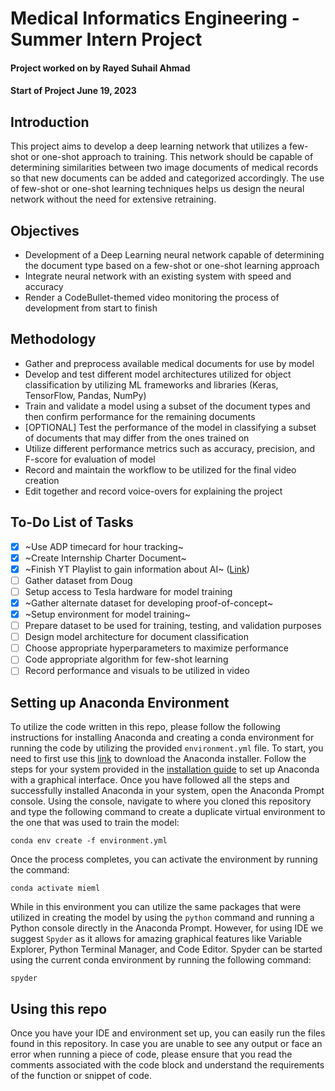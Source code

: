 # Medical Informatics Engineering - Summer Intern Project

#### Project worked on by **Rayed Suhail Ahmad**
#### Start of Project **June 19, 2023**

## Introduction
This project aims to develop a deep learning network that utilizes a few-shot or one-shot approach to training. This network should be capable of determining similarities between two image documents of medical records so that new documents can be added and categorized accordingly. The use of few-shot or one-shot learning techniques helps us design the neural network without the need for extensive retraining.

## Objectives
- Development of a Deep Learning neural network capable of determining the document type based on a few-shot or one-shot learning approach
- Integrate neural network with an existing system with speed and accuracy
- Render a CodeBullet-themed video monitoring the process of development from start to finish

## Methodology
- Gather and preprocess available medical documents for use by model
- Develop and test different model architectures utilized for object classification by utilizing ML frameworks and libraries (Keras, TensorFlow, Pandas, NumPy)
- Train and validate a model using a subset of the document types and then confirm performance for the remaining documents
- [OPTIONAL] Test the performance of the model in classifying a subset of documents that may differ from the ones trained on
- Utilize different performance metrics such as accuracy, precision, and F-score for evaluation of model
- Record and maintain the workflow to be utilized for the final video creation
- Edit together and record voice-overs for explaining the project

## To-Do List of Tasks
- [x] ~Use ADP timecard for hour tracking~
- [x] ~Create Internship Charter Document~
- [x] ~Finish YT Playlist to gain information about AI~ ([Link](https://www.youtube.com/playlist?list=PLuIoQNgtU5vq1tJWHngx91N5ndkHpT2Mg))
- [ ] Gather dataset from Doug
- [ ] Setup access to Tesla hardware for model training
- [x] ~Gather alternate dataset for developing proof-of-concept~
- [x] ~Setup environment for model training~
- [ ] Prepare dataset to be used for training, testing, and validation purposes
- [ ] Design model architecture for document classification
- [ ] Choose appropriate hyperparameters to maximize performance
- [ ] Code appropriate algorithm for few-shot learning
- [ ] Record performance and visuals to be utilized in video

## Setting up Anaconda Environment
To utilize the code written in this repo, please follow the following instructions for installing Anaconda and creating a conda environment for running the code by utilizing the provided `environment.yml` file. To start, you need to first use this [link](https://www.anaconda.com/download) to download the Anaconda installer. Follow the steps for your system provided in the [installation guide](https://docs.anaconda.com/free/anaconda/install/index.html) to set up Anaconda with a graphical interface. Once you have followed all the steps and successfully installed Anaconda in your system, open the Anaconda Prompt console. Using the console, navigate to where you cloned this repository and type the following command to create a duplicate virtual environment to the one that was used to train the model:

`conda env create -f environment.yml`

Once the process completes, you can activate the environment by running the command:

`conda activate mieml`

While in this environment you can utilize the same packages that were utilized in creating the model by using the `python` command and running a Python console directly in the Anaconda Prompt. However, for using IDE we suggest `Spyder` as it allows for amazing graphical features like Variable Explorer, Python Terminal Manager, and Code Editor. Spyder can be started using the current conda environment by running the following command:

`spyder`

## Using this repo
Once you have your IDE and environment set up, you can easily run the files found in this repository. In case you are unable to see any output or face an error when running a piece of code, please ensure that you read the comments associated with the code block and understand the requirements of the function or snippet of code.